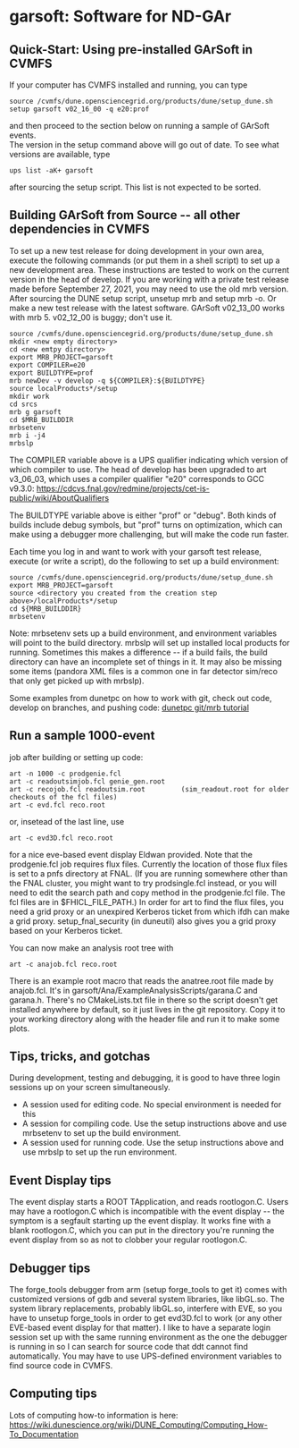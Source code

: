 # garsoft: Software for ND-GAr

## Quick-Start: Using pre-installed GArSoft in CVMFS

If your computer has CVMFS installed and running, you can type

```
source /cvmfs/dune.opensciencegrid.org/products/dune/setup_dune.sh
setup garsoft v02_16_00 -q e20:prof
```

and then proceed to the section below on running a sample of GArSoft events.  
The version in the setup command above will go out of date. To see what versions are available, type

```
ups list -aK+ garsoft
```

after sourcing the setup script. This list is not expected to be sorted.


## Building GArSoft from Source -- all other dependencies in CVMFS

To set up a new test release for doing development in your own area, execute the following commands (or put them in a shell script) to set up a new development area.  These instructions are tested to work on the current version in the head of develop. If you are working with a private test release made before September 27, 2021, you may need to use the old mrb version.  After sourcing the DUNE setup script, unsetup mrb and setup mrb -o.  Or make a new test release with the latest software.  GArSoft v02_13_00 works with mrb 5.  v02_12_00 is buggy; don't use it.

```
source /cvmfs/dune.opensciencegrid.org/products/dune/setup_dune.sh
mkdir <new empty directory>
cd <new emtpy directory>
export MRB_PROJECT=garsoft
export COMPILER=e20
export BUILDTYPE=prof
mrb newDev -v develop -q ${COMPILER}:${BUILDTYPE}
source localProducts*/setup
mkdir work
cd srcs
mrb g garsoft
cd $MRB_BUILDDIR
mrbsetenv
mrb i -j4
mrbslp
```

The COMPILER variable above is a UPS qualifier indicating which version of which compiler to use. The head of develop has been upgraded to art v3_06_03, which uses a compiler qualifier "e20" corresponds to GCC v9.3.0: https://cdcvs.fnal.gov/redmine/projects/cet-is-public/wiki/AboutQualifiers

The BUILDTYPE variable above is either "prof" or "debug". Both kinds of builds include debug symbols, but "prof" turns on optimization, which can make using a debugger more challenging, but will make the code run faster.

Each time you log in and want to work with your garsoft test release, execute (or write a script), do the following to set up a build environment:

```
source /cvmfs/dune.opensciencegrid.org/products/dune/setup_dune.sh
export MRB_PROJECT=garsoft
source <directory you created from the creation step above>/localProducts*/setup
cd ${MRB_BUILDDIR}
mrbsetenv
```

Note: mrbsetenv sets up a build environment, and environment variables will point to the build directory. mrbslp will set up installed local products for running. Sometimes this makes a difference -- if a build fails, the build directory can have an incomplete set of things in it. It may also be missing some items (pandora XML files is a common one in far detector sim/reco that only get picked up with mrbslp).

Some examples from dunetpc on how to work with git, check out code, develop on branches, and pushing code: [dunetpc git/mrb tutorial](https://cdcvs.fnal.gov/redmine/projects/dunetpc/wiki/_Tutorial_)

## Run a sample 1000-event 





job after building or setting up code:

```
art -n 1000 -c prodgenie.fcl
art -c readoutsimjob.fcl genie_gen.root
art -c recojob.fcl readoutsim.root         (sim_readout.root for older checkouts of the fcl files)
art -c evd.fcl reco.root
```

or, insetead of the last line, use

```
art -c evd3D.fcl reco.root
```

for a nice eve-based event display Eldwan provided. Note that the prodgenie.fcl job requires flux files. Currently the location of those flux files is set to a pnfs directory at FNAL. (If you are running somewhere other than the FNAL cluster, you might want to try prodsingle.fcl instead, or you will need to edit the search path and copy method in the prodgenie.fcl file. The fcl files are in $FHICL_FILE_PATH.)  In order for art to find the flux files, you need a grid proxy or an unexpired Kerberos ticket from which ifdh can make a grid proxy.  setup_fnal_security (in duneutil) also gives you a grid proxy based on your Kerberos ticket.

You can now make an analysis root tree with

```
art -c anajob.fcl reco.root
```

There is an example root macro that reads the anatree.root file made by anajob.fcl. It's in garsoft/Ana/ExampleAnalysisScripts/garana.C and garana.h. There's no CMakeLists.txt file in there so the script doesn't get installed anywhere by default, so it just lives in the git repository. Copy it to your working directory along with the header file and run it to make some plots.

## Tips, tricks, and gotchas

During development, testing and debugging, it is good to have three login sessions up on your screen simultaneously.

* A session used for editing code. No special environment is needed for this
* A session for compiling code. Use the setup instructions above and use mrbsetenv to set up the build environment.
* A session used for running code. Use the setup instructions above and use mrbslp to set up the run environment.

## Event Display tips
The event display starts a ROOT TApplication, and reads rootlogon.C. Users may have a rootlogon.C which is incompatible with the event display -- the symptom is a segfault starting up the event display. It works fine with a blank rootlogon.C, which you can put in the directory you're running the event display from so as not to clobber your regular rootlogon.C.

## Debugger tips
The forge_tools debugger from arm (setup forge_tools to get it) comes with customized versions of gdb and several system libraries, like libGL.so. The system library replacements, probably libGL.so, interfere with EVE, so you have to unsetup forge_tools in order to get evd3D.fcl to work (or any other EVE-based event display for that matter). I like to have a separate login session set up with the same running environment as the one the debugger is running in so I can search for source code that ddt cannot find automatically. You may have to use UPS-defined environment variables to find source code in CVMFS.

## Computing tips
Lots of computing how-to information is here: https://wiki.dunescience.org/wiki/DUNE_Computing/Computing_How-To_Documentation
